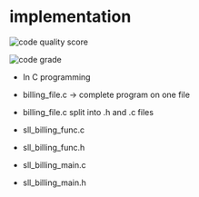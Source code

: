 # implementation

![code quality score](https://api.codiga.io/project/31006/score/svg)

![code grade](https://api.codiga.io/project/31006/status/svg)


* In C programming

* billing_file.c -> complete program on one file


* billing_file.c split into .h and .c files

* sll_billing_func.c 
* sll_billing_func.h
* sll_billing_main.c
* sll_billing_main.h
